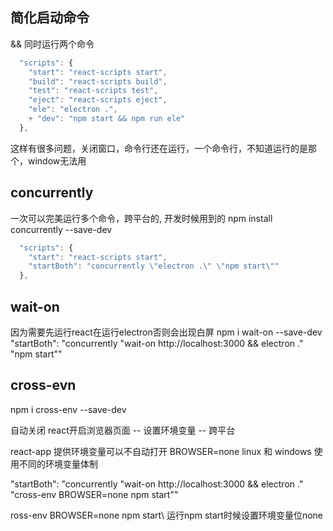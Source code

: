 ## 简化启动命令
&& 同时运行两个命令
```javascript
  "scripts": {
    "start": "react-scripts start",
    "build": "react-scripts build",
    "test": "react-scripts test",
    "eject": "react-scripts eject",
    "ele": "electron .",
    + "dev": "npm start && npm run ele"
  },
```
这样有很多问题，关闭窗口，命令行还在运行，一个命令行，不知道运行的是那个，window无法用

## concurrently
一次可以完美运行多个命令，跨平台的, 开发时候用到的
npm install concurrently --save-dev

```javascript
  "scripts": {
    "start": "react-scripts start",
    "startBoth": "concurrently \"electron .\" \"npm start\""
  },
```
##  wait-on
因为需要先运行react在运行electron否则会出现白屏
npm i wait-on --save-dev
"startBoth": "concurrently \"wait-on http://localhost:3000 && electron .\" \"npm start\""

## cross-evn
npm i cross-env --save-dev

自动关闭 react开启浏览器页面 -- 设置环境变量 -- 跨平台

react-app 提供环境变量可以不自动打开 BROWSER=none
linux 和 windows 使用不同的环境变量体制

"startBoth": "concurrently \"wait-on http://localhost:3000 && electron .\" \"cross-env BROWSER=none npm start\""

ross-env BROWSER=none npm start\ 运行npm start时候设置环境变量位none
